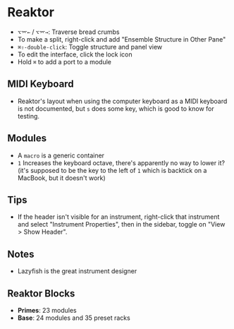 # Reaktor

- `⌥⌤←` / `⌥⌤→`: Traverse bread crumbs
- To make a split, right-click and add "Ensemble Structure in Other Pane"
- `⌘⇧-double-click`: Toggle structure and panel view
- To edit the interface, click the lock icon
- Hold `⌘` to add a port to a module

## MIDI Keyboard

- Reaktor's layout when using the computer keyboard as a MIDI keyboard is not documented, but `s` does some key, which is good to know for testing.

## Modules

- A `macro` is a generic container
- `1` Increases the keyboard octave, there's apparently no way to lower it? (it's supposed to be the key to the left of `1` which is backtick on a MacBook, but it doesn't work)

## Tips

- If the header isn't visible for an instrument, right-click that instrument and select "Instrument Properties", then in the sidebar, toggle on "View > Show Header".

## Notes

- Lazyfish is the great instrument designer

## Reaktor Blocks

- **Primes**: 23 modules
- **Base**: 24 modules and 35 preset racks
